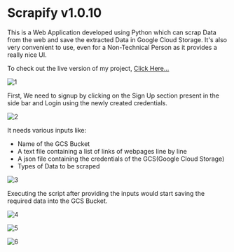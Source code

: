 # Scrapify v1.0.10

This is a Web Application developed using Python which can scrap Data from the web and save the extracted Data in Google Cloud Storage. It's also very convenient to use, even for a Non-Technical Person as it provides a really nice UI. 

To check out the live version of my project, [Click Here...](https://abhi777-scrapify-scrapify-dftcnr.streamlitapp.com/)

![1](https://user-images.githubusercontent.com/74459400/199218271-f16c00fb-d93c-4388-afe2-80c8b5baf6f8.jpg)

First, We need to signup by clicking on the Sign Up section present in the side bar and Login using the newly created credentials.

![2](https://user-images.githubusercontent.com/74459400/199219062-be6152d4-0587-4fd5-a4e8-dd2269391720.jpg)

It needs various inputs like:
* Name of the GCS Bucket
* A text file containing a list of links of webpages line by line
* A json file containing the credentials of the GCS(Google Cloud Storage)
* Types of Data to be scraped

![3](https://user-images.githubusercontent.com/74459400/199219202-16ec914e-e9fe-472f-8369-d99266da580f.jpg)

Executing the script after providing the inputs would start saving the required data into the GCS Bucket.        

![4](https://user-images.githubusercontent.com/74459400/199219835-93bca235-adc4-4087-88ef-f25cbc565f90.jpg)

![5](https://user-images.githubusercontent.com/74459400/199220136-4ffe1eba-10b9-405d-898b-67ce5821cecb.jpg)

![6](https://user-images.githubusercontent.com/74459400/199220198-f804d363-4d2b-49de-aa54-333f5243e796.jpg)


                      

